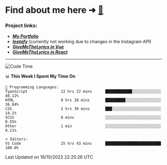 # Find about me here ➜ [🧑](https://pauabella.dev)

### Project links:
- ***[My Portfolio](https://pauabella.dev)***
- ***[Instafy](https://instafy.me)*** (currently not working due to changes in the Instagram API)
- ***[GiveMeTheLyrics in Vue](https://lyrics.pauabella.dev)***
- ***[GiveMeTheLyrics in React](https://pauabella.dev/GiveMeTheLyrics)***

---
<!--START_SECTION:waka-->
![Code Time](http://img.shields.io/badge/Code%20Time-1%2C550%20hrs%2010%20mins-blue)

📊 **This Week I Spent My Time On** 

```text
💬 Programming Languages: 
TypeScript               12 hrs 22 mins      ████████████░░░░░░░░░░░░░   48.12% 
HTML                     9 hrs 28 mins       █████████░░░░░░░░░░░░░░░░   36.84% 
CSS                      3 hrs 39 mins       ███░░░░░░░░░░░░░░░░░░░░░░   14.2% 
SCSS                     8 mins              ░░░░░░░░░░░░░░░░░░░░░░░░░   0.55% 
Other                    1 min               ░░░░░░░░░░░░░░░░░░░░░░░░░   0.11%

🔥 Editors: 
VS Code                  25 hrs 43 mins      █████████████████████████   100.0%

```


 Last Updated on 16/10/2022 22:25:26 UTC
<!--END_SECTION:waka-->
